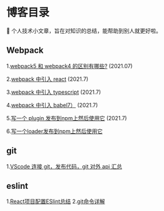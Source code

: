 # 博客目录

:notebook: 个人技术小文章，旨在对知识的总结，能帮助到别人就更好啦。

## Webpack
1.[webpack5 和 webpack4 的区别有哪些?](https://juejin.cn/post/6990869970385109005) (2021.07)

2.[webpack 中引入 react](https://juejin.cn/post/6988780780524666894) (2021.7)

3.[webpack 中引入 typescript](https://juejin.cn/post/6988706044646490120) (2021.7)

4.[webpack 中引入 babel7）](https://juejin.cn/post/6988419734509191182) (2021.7)

5.[写一个 plugin 发布到npm上然后使用它](https://juejin.cn/post/6988117125491589156) (2021.7)

6.[写一个loader发布到npm上然后使用它](https://juejin.cn/post/6988040695676141581)

## git
1.[VScode 连接 git，发布代码，git 对外 api 汇总](https://juejin.cn/post/6987654734668628004)

## eslint 
1.[React项目配置ESlint总结](https://juejin.cn/post/6844904083682279432)
2.[git命令详解](https://juejin.cn/post/6844903940534845453)
